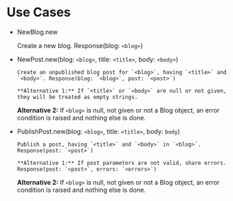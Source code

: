 # Use Cases

* NewBlog.new

	Create a new blog.  Response(blog: `<blog>`)

* NewPost.new(blog: `<blog>`, title: `<title>`, body: `<body>`)

	  Create an unpublished blog post for `<blog>`, having `<title>` and `<body>`. Response(blog: `<blog>`, post: `<post>`)

	  **Alternative 1:** If `<title>` or `<body>` are null or not given, they will be treated as empty strings.
			
    **Alternative 2:** If `<blog>` is null, not given or not a Blog object, an error condition is raised and nothing else is done.

* PublishPost.new(blog: `<blog>`, title: `<title>`, body: `body`)

	  Publish a post, having `<title>` and `<body>` in `<blog>`.  Response(post: `<post>`)

	  **Alternative 1:** If post parameters are not valid, share errors.  Response(post: `<post>`, errors: `<errors>`)

    **Alternative 2:** If `<blog>` is null, not given or not a Blog object, an error condition is raised and nothing else is done.

